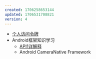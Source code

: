 ```yaml
---
created: 1706258653144
updated: 1706531708821
version: 4
---
```


- [个人访问令牌](docs/2024-01-26-16-44-36-igc8.md)
- <span id="2024-01-26-16-46-07-rtvo">Android框架知识学习</span>
  - [API1详解释](docs/2024-01-29-09-48-11-3z1e.md)
  - <span id="2024-01-29-20-35-08-dqiq">Android CameraNative Framework</span>
